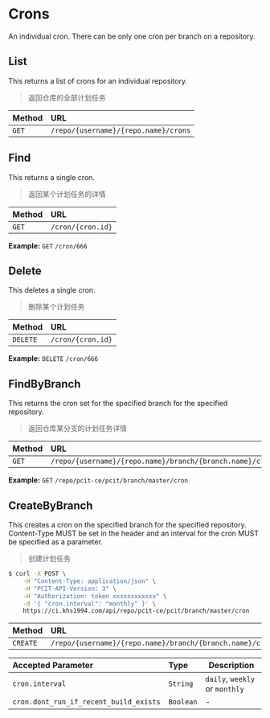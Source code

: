 # Crons

An individual cron. There can be only one cron per branch on a repository.

## List

This returns a list of crons for an individual repository.

> 返回仓库的全部计划任务

| Method | URL                                             |
| :----- | :---------------------------------------------- |
| `GET`  | `/repo/{username}/{repo.name}/crons` |

## Find

This returns a single cron.

> 返回某个计划任务的详情

| Method | URL               |
| :----- | :---------------- |
| `GET`  | `/cron/{cron.id}` |

**Example:** `GET` `/cron/666`

## Delete

This deletes a single cron.

> 删除某个计划任务

| Method    | URL               |
| :-----    | :---------------- |
| `DELETE`  | `/cron/{cron.id}` |

**Example:** `DELETE` `/cron/666`

## FindByBranch

This returns the cron set for the specified branch for the specified repository.

> 返回仓库某分支的计划任务详情

| Method | URL                                                                 |
| :----- | :------------------------------------------------------------------ |
| `GET`  | `/repo/{username}/{repo.name}/branch/{branch.name}/cron` |

**Example:** `GET` `/repo/pcit-ce/pcit/branch/master/cron`

## CreateByBranch

This creates a cron on the specified branch for the specified repository. Content-Type MUST be set in the header and an interval for the cron MUST be specified as a parameter.

> 创建计划任务

```bash
$ curl -X POST \
    -H "Content-Type: application/json" \
    -H "PCIT-API-Version: 3" \
    -H "Authorization: token xxxxxxxxxxxx" \
    -d '{ "cron.interval": "monthly" }' \
    https://ci.khs1994.com/api/repo/pcit-ce/pcit/branch/master/cron
```

| Method    | URL                                                                 |
| :-----    | :------------------------------------------------------------------ |
| `CREATE`  | `/repo/{username}/{repo.name}/branch/{branch.name}/cron` |

| Accepted Parameter                     | Type    | Description                      |
| :-----------------------------------   | :------ | ------------------------------   |
| `cron.interval`                        | `String`  | `daily`, `weekly` or `monthly` |
| `cron.dont_run_if_recent_build_exists` | `Boolean` |  -                             |
